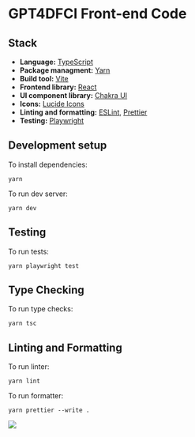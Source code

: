 # GPT4DFCI Front-end Code

## Stack

-   **Language:** [TypeScript](https://www.typescriptlang.org/)
-   **Package managment:** [Yarn](https://yarnpkg.com/)
-   **Build tool:** [Vite](https://vitejs.dev/)
-   **Frontend library:** [React](https://react.dev/)
-   **UI component library:** [Chakra UI](https://chakra-ui.com/)
-   **Icons:** [Lucide Icons](https://lucide.dev/)
-   **Linting and formatting:** [ESLint](https://eslint.org/), [Prettier](https://prettier.io/)
-   **Testing:** [Playwright](https://playwright.dev/)

## Development setup

To install dependencies:

```
yarn
```

To run dev server:

```
yarn dev
```

## Testing

To run tests:

```
yarn playwright test
```

## Type Checking

To run type checks:

```
yarn tsc
```

## Linting and Formatting

To run linter:

```
yarn lint
```

To run formatter:

```
yarn prettier --write .
```

<img src="https://github.com/Dana-Farber-AIOS/GPT4DFCI/assets/25375373/3400b3cf-9faf-4fce-8c22-3dff0cb5313e"/>
